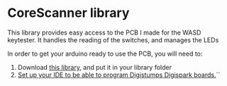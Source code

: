 # CoreScanner library
This library provides easy access to the PCB I made for the WASD keytester. It handles the reading of the switches, and manages the LEDs

In order to get your arduino ready to use the PCB, you will need to:

1. Download [this library](https://github.com/dumle29/WASD-keytester-CoreScanner/raw/master/CoreScanner.zip), and put it in your library folder
2. [Set up your IDE to be able to program Digistumps Digispark boards.](https://web.archive.org/web/20160110122149/http://digistump.com/wiki/digispark/tutorials/connecting)``
